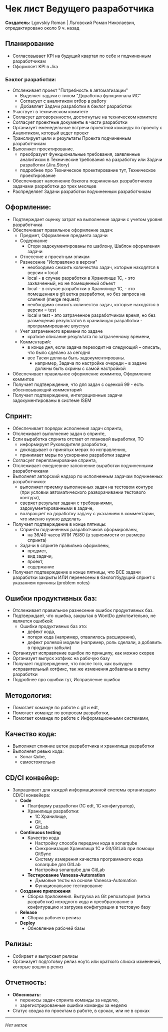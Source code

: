 # Чек лист Ведущего разработчика

**Создатель:** Lgovskiy Roman | Льговский Роман Николаевич, отредактировано около 9 ч. назад

## Планирование

- Согласовывает KPI на будущий квартал по себе и подчиненным разработчикам
- Оформляет KPI в Jira

### Бэклог разработки:

- Отслеживает проект "Потребность в автоматизации"
  - Выделяет задачи с типом "Доработка функционала ИС"
  - Согласует с аналитиком отбор в работу
  - Добавляет Задачи разработки в бэклог разработки
- Участвует в техническом комитете
- Согласует договоренности, достигнутые на техническом комитете
- Согласует проектные документы в части разработки
- Организует еженедельные встречи проектной команды по проекту с Аналитиком, который ведет проект
- Транслирует цели и результаты Проекта подчиненным разработчикам
- Выполняет проектирование.
  - преобразует Функциональные требования, заявленные аналитиком в Технические требования на разработку или Задачи разработки (Jira.Story)
  - подробнее про Техническое проектирование тут, Техническое проектирование
- Обеспечивает наполнение бэклога подчиненных разработчиков задачами разработки до трех месяцев
- Распределяет Задачи разработки подчиненным разработчикам

## Оформление:

- Подтверждает оценку затрат на выполнение задачи с учетом уровня разработчика
- Обеспечивает правильное оформление задач:
  - Предмет, Оформление предмета задачи
  - Содержание
    - Стори задокументированы по шаблону, Шаблон оформления задачи
  - Отнесение к проектным эпикам
  - Разнесение "Исправлено в версии"
    - необходимо снизить количество задач, которые находятся в версии = local
    - local - в случае разработки в Хранилище 1С, - это захваченный, но не помещенный объект
    - local - в случае разработки в Хранилище 1С, - это помещенная в git ветка разработки, но без запроса на слияния (merge request)
    - необходимо снизить количество задач, которые находятся в версии = test
    - local и test - это затраченное разработчиком время, но без размещения результатов в хранилищах разработки - программирование впустую
  - Учет затраченного времени по задаче
    - краткое описание результата по затраченному времени,
  - Комментарий:
    - в конце дня, если задача переходит на следующий – описать, что было сделано за сегодня
    - все Таски должны быть задокументированы.
      - например, Задача по настройке очереди – в задаче должны быть скрины с самой настройкой
- Обеспечивает правильное оформление коммитов, Оформление коммитов
- Получает подтверждение, что для задач с оценкой 99 - есть обосновывающий комментарий
- Получает подтверждение, интеграционные задачи задокументированы в системе ISEM

## Спринт:

- Обеспечивает порядок исполнения задач спринта,
- Отслеживает выполнение задач в спринте,
- Если выработка спринта отстает от плановой выработки, ТО
  - информирует Руководителя разработки,
  - докладывает о принятых мерах по исправлению,
  - принимает меры по ускорению разработки задачи
- Согласует перепланирование спринта,
- Отслеживает ежедневное заполнение выработки подчиненными разработчиками
- Выполняет авторский надзор по исполненным задачам подчиненных разработчиков:
  - выполняет приемку выполненных задач на тестовом контуре (при условии автоматического разворачивании тестового контура),
  - сверяет результат задачи с требованиями, задокументированными в задаче,
  - возвращает на доработку задачу с указанием в комментарии, что именно нужно доделать
- Получает подтверждение в конце пятницы:
  - Спринты подчиненных разработчиков сформированы,
    - на 36/40 часов ИЛИ 76/80 (в зависимости от размера спринта)
  - Задачи в спринте правильно оформлены,
    - предмет,
    - вид задачи,
    - проект,
    - содержание
- Получает подтверждение в конце пятницы, что ВСЕ задачи разработки закрыты ИЛИ перенесены в бэклог/будущий спринт с указанием причины (problem notes)

## Ошибки продуктивных баз:

- Отслеживает правильное разнесение ошибок продуктивных баз.
- Подтверждает, что ошибка, закрытая в WontDo действительно, не является ошибкой:
  - Ошибки продуктивных баз это:
    - дефект кода,
    - потеря кода (например, отвалилось расширение),
    - дефект ролевой модели (например, роль сделали, а добавить в продакшн забыли)
- Организует исправление ошибок по принципу, как можно скорее
- Организует выпуск хотфикс на рабочую базу
- Получает подтверждение, что после того, как выпущен исправительный хотфикс, так же изменения добавлены в ветку разработки
- Подробнее про ошибки тут, Исправление ошибок

## Методология:

- Помогает команде по работе с git и edt,
- Помогает команде по вопросам разработки,
- Помогает команде по работе с Информационными системами,

## Качество кода:

- Выполняет слияние веток разработчика и хранилища разработки
- Выполняет ревью кода:
  - Sonar Qube,
  - самостоятельно

## CD/CI конвейер:

- Запрашивает для каждой информационной системы организацию CD/CI конвейера:
  - **Code**
    - Платформу разработки (1С edt, 1С конфигуратор),
    - Хранилище разработки:
      - 1C Хранилище,
      - Git,
      - GitLab
  - **Continuous testing**
    - Качество кода
      - Настройку способа передачи кода в sonarqube
      - Синхронизация Хранилища 1С и Git/GitLab при помощи GitSync
      - Систему измерения качества программного кода sonarqube для GitLab
      - Настройка sonarqube для GitLab
    - **Тестирование Vanessa-Automation**
      - Дымовые тесты на основе Vanessa-Automation
      - Функциональное тестирование
  - **Создание приложения**
    - Сборка приложения. Выгрузка из Git репозитория (ветка разработки) исходного кода и преобразование в конфигурацию и загрузка конфигурации в тестовую базу
  - **Release**
    - Сборка рабочего релиза
  - **Deploy**
    - Обновление рабочей базы

## Релизы:

- Собирает и выпускает релизы
- Организует подготовку релиз ноутс или краткого списка изменений, которые вошли в релиз

## Отчетность:

- **Обосновать:**
  - переносы задач спринта команды за неделю,
  - зарегистрированные ошибки команды за неделю
- Статус сводка по проектам в работе, в сроках, или не в сроках

---
*Нет меток*